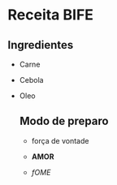 # Receita BIFE

## Ingredientes

- Carne 

- Cebola

- Oleo

  ## Modo de preparo 

  - força de vontade 

  - **AMOR**

  - *fOME*

    

